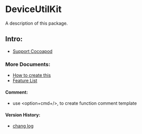 # DeviceUtilKit

A description of this package.

## Intro:

- [Support Cocoapod](https://cocoapods.org/pods/DeviceUtilKit)

### More Documents:

- [How to create this](./docs/how_to_create.md)
- [Feature List](./docs/feature_list.md)

#### Comment:

- use <option+cmd+/>, to create function comment template

#### Version History:

- [chang log](./docs/change_log.md)
